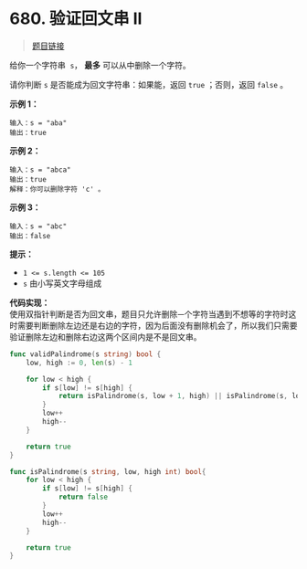 <!-- markdownlint-disable -->
<!-- customize-tags:贪心,双指针,字符串 -->

# 680. 验证回文串 II

> [题目链接](https://leetcode.cn/problems/valid-palindrome-ii/)

给你一个字符串  `s`， **最多** 可以从中删除一个字符。

请你判断 `s` 是否能成为回文字符串：如果能，返回 `true` ；否则，返回 `false` 。

**示例 1：**

```
输入：s = "aba"
输出：true
```

**示例 2：**

```
输入：s = "abca"
输出：true
解释：你可以删除字符 'c' 。
```

**示例 3：**

```
输入：s = "abc"
输出：false
```

**提示：**

- `1 <= s.length <= 105`
- `s` 由小写英文字母组成

<!-- markdownlint-restore -->
<!--------------------------------->
<!-- generate by new_leetcode.go -->

**代码实现：**  
使用双指针判断是否为回文串，题目只允许删除`一`个字符当遇到不想等的字符时这时需要判断删除左边还是右边的字符，因为后面没有删除机会了，所以我们只需要验证删除左边和删除右边这两个区间内是不是回文串。

```go
func validPalindrome(s string) bool {
    low, high := 0, len(s) - 1

    for low < high {
        if s[low] != s[high] {
            return isPalindrome(s, low + 1, high) || isPalindrome(s, low, high - 1)
        }
        low++
        high--
    }

    return true
}

func isPalindrome(s string, low, high int) bool{
    for low < high {
        if s[low] != s[high] {
            return false
        }
        low++
        high--
    }

    return true
}
```
